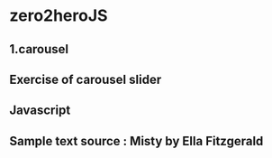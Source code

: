 # zero2heroJS

## 1.carousel
## Exercise of carousel slider
## Javascript
## Sample text source : Misty by Ella Fitzgerald
